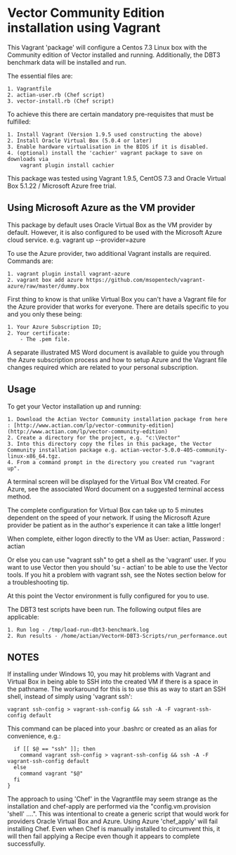 # Vector Community Edition installation using Vagrant

This Vagrant 'package' will configure a Centos 7.3 Linux box with the Community edition of Vector installed and running. Additionally, the DBT3 benchmark data will be installed and run.

The essential files are:

    1. Vagrantfile
    2. actian-user.rb (Chef script)
    3. vector-install.rb (Chef script)

To achieve this there are certain mandatory pre-requisites that must be fulfilled:

    1. Install Vagrant (Version 1.9.5 used constructing the above)
    2. Install Oracle Virtual Box (5.0.4 or later)
    3. Enable hardware virtualisation in the BIOS if it is disabled.
    4. (optional) install the 'cachier' vagrant package to save on downloads via
        vagrant plugin install cachier

This package was tested using Vagrant 1.9.5, CentOS 7.3 and Oracle Virtual Box 5.1.22 / Microsoft
Azure free trial.

## Using Microsoft Azure as the VM provider

This package by default uses Oracle Virtual Box as the VM provider by default.
However,  it is also configured to be used with the Microsoft Azure cloud service.
    e.g. vagrant up --provider=azure

To use the Azure provider, two additional Vagrant installs are required. Commands are:

    1. vagrant plugin install vagrant-azure
    2. vagrant box add azure https://github.com/msopentech/vagrant-azure/raw/master/dummy.box

First thing to know is that unlike Virtual Box you can't have a Vagrant file for the Azure provider that works for everyone. There are details specific to you and you only these being:

    1. Your Azure Subscription ID;
    2. Your certificate:
        - The .pem file.

A separate illustrated MS Word document is available to guide you through the Azure subscription process and how to setup Azure and the Vagrant file changes required which are related to your personal subscription.

## Usage

To get your Vector installation up and running:

    1. Download the Actian Vector Community installation package from here : [http://www.actian.com/lp/vector-community-edition](http://www.actian.com/lp/vector-community-edition)
    2. Create a directory for the project, e.g. "c:\Vector"
    3. Into this directory copy the files in this package, the Vector Community installation package e.g. actian-vector-5.0.0-405-community-linux-x86_64.tgz.
    4. From a command prompt in the directory you created run "vagrant up".

A terminal screen will be displayed for the Virtual Box VM created. For Azure, see the associated Word document on a suggested terminal access method.

The complete configuration for Virtual Box can take up to 5 minutes dependent on the speed of your network.  If using the Microsoft Azure provider be patient as in the author's experience it can take a little longer!

When complete, either logon directly to the VM as User: actian, Password : actian

Or else you can use "vagrant ssh" to get a shell as the 'vagrant' user. If you want to use Vector then you should 'su - actian' to be able to use the Vector tools. If you hit a problem with vagrant ssh, see the Notes section below for a troubleshooting tip.

At this point the Vector environment is fully configured for you to use.

The DBT3 test scripts have been run. The following output files are applicable:

    1. Run log - /tmp/load-run-dbt3-benchmark.log
    2. Run results - /home/actian/VectorH-DBT3-Scripts/run_performance.out


## NOTES

If installing under Windows 10, you may hit problems with Vagrant and Virtual Box in being able to SSH into the created VM if there is a space in the pathname. The workaround for this is to use this as way to start an SSH shell, instead of simply using 'vagrant ssh':

`vagrant ssh-config > vagrant-ssh-config && ssh -A -F vagrant-ssh-config default`

This command can be placed into your .bashrc or created as an alias for convenience, e.g.:

```vagrant() {
  if [[ $@ == "ssh" ]]; then
    command vagrant ssh-config > vagrant-ssh-config && ssh -A -F vagrant-ssh-config default
  else
    command vagrant "$@"
  fi
}
```

The approach to using 'Chef' in the Vagrantfile may seem strange as the installation and chef-apply are performed via the "config.vm.provision 'shell' ....".
This was intentional to create a generic script that would work for providers Oracle Virtual Box and Azure.
Using Azure 'chef_apply' will fail installing Chef. Even when Chef is manually installed to circumvent this, it will then fail applying a Recipe even though it appears to complete successfully.
